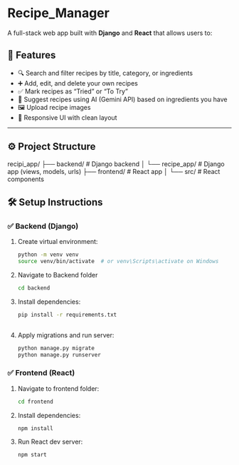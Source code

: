 # Recipe_Manager

A full-stack web app built with **Django** and **React** that allows users to:

## 🚀 Features

- 🔍 Search and filter recipes by title, category, or ingredients
- ➕ Add, edit, and delete your own recipes
- ✅ Mark recipes as “Tried” or “To Try”
- 🧠 Suggest recipes using AI (Gemini API) based on ingredients you have
- 🖼️ Upload recipe images
- 📱 Responsive UI with clean layout

---

## ⚙️ Project Structure

recipi_app/
├── backend/ # Django backend
│ └── recipe_app/ # Django app (views, models, urls)
├── frontend/ # React app
│ └── src/ # React components

## 🛠️ Setup Instructions

### ✅ Backend (Django)
1. Create virtual environment:
   ```bash
   python -m venv venv
   source venv/bin/activate  # or venv\Scripts\activate on Windows
   
2. Navigate to Backend folder
   ```bash
   cd backend
   
3.  Install dependencies:
    ```bash
    pip install -r requirements.txt
        
4. Apply migrations and run server:
   ```bash
   python manage.py migrate
   python manage.py runserver

### ✅ Frontend (React)
1. Navigate to frontend folder:
   ```bash
   cd frontend
   
2. Install dependencies:
   ```bash
   npm install
   
3. Run React dev server:
   ```bash
   npm start
